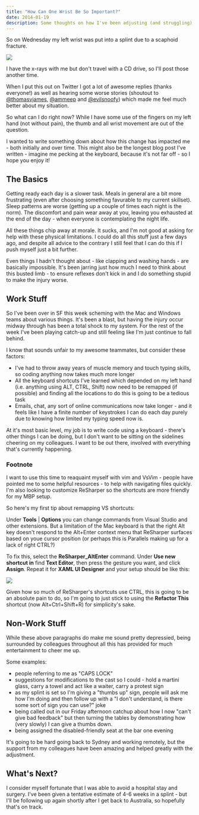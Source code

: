 ```yaml
---
title: "How Can One Wrist Be So Important?"
date: 2014-01-19
description: Some thoughts on how I've been adjusting (and struggling) with a recent wrist injury
---
```


So on Wednesday my left wrist was put into a splint due to a scaphoid fracture.

![](/img/posts/wrist/thumb.png)

I have the x-rays with me but don't travel with a CD drive, so I'll post those another time.

When I put this out on Twitter I got a lot of awesome replies (thanks everyone!) as well as hearing some worse stories (shoutout to [@thomasvjames](https://twitter.com/thomasvjames), [@ammeep](https://twitter.com/ammeep) and [@evilsnoofy](https://twitter.com/evilsnoofy)) which made me feel much better about my situation.

So what can I do right now? While I have some use of the fingers on my left hand (not without pain), the thumb and all wrist movement are out of the question.

I wanted to write something down about how this change has impacted me - both initially and over time. This might also be the longest blog post I've written - imagine me pecking at the keyboard, because it's not far off - so I hope you enjoy it!

## The Basics

Getting ready each day is a slower task. Meals in general are a bit more frustrating (even after choosing something favurable to my current skillset). Sleep patterns are worse (getting up a couple of times each night is the norm). The discomfort and pain wear away at you, leaving you exhausted at the end of the day - when everyone is contemplating the night life.

All these things chip away at morale. It sucks, and I'm not good at asking for help with these physical limitations. I could do all this stuff just a few days ago, and despite all advice to the contrary I still feel that I can do this if I push myself just a bit further.

Even things I hadn't thought about - like clapping and washing hands - are basically impossible. It's been jarring just how much I need to think about this busted limb - to ensure reflexes don't kick in and I do something stupid to make the injury worse.

## Work Stuff

So I've been over in SF this week scheming with the Mac and Windows teams about various things. It's been a blast, but having the injury occur midway through has been a total shock to my system. For the rest of the week I've been playing catch-up and still feeling like I'm just continue to fall behind.

I know that sounds unfair to my awesome teammates, but consider these factors:

 - I've had to throw away years of muscle memory and touch typing skills, so coding anything now takes much more longer
 - All the keyboard shortcuts I've learned which depended on my left hand (i.e. anything using ALT, CTRL, Shift) now need to be remapped (if possible) and finding all the locations to do this is going to be a tedious task
 - Emails, chat, any sort of online communications now take longer - and it feels like I have a finite number of keystrokes I can do each day purely due to knowing how limited my typing speed now is.

At it's most basic level, my job is to write code using a keyboard - there's other things I can be doing, but I don't want to be sitting on the sidelines cheering on my colleagues. I want to be out there, involved with everything that's currently happening.

### Footnote

I want to use this time to reaquaint myself with vim and VsVim - people have pointed me to some helpful resources - to help with navigating files quickly. I'm also looking to customize ReSharper so the shortcuts are more friendly for my MBP setup.

So here's my first tip about remapping VS shortcuts:

Under **Tools** | **Options** you can change commands from Visual Studio and other extensions. But a limitation of the Mac keyboard is that the right Alt key doesn't respond to the Alt+Enter context menu that ReSharper surfaces based on youe cursor position (or perhaps this is Parallels making up for a lack of right CTRL?)

To fix this, select the **ReSharper_AltEnter** command. Under **Use new shortcut in** find **Text Editor**, then press the gesture you want, and click **Assign**. Repeat it for **XAML UI Designer** and your setup should be like this:

![](/img/posts/wrist/resharper.png)

Given how so much of ReSharper's shortcuts use CTRL, this is going to be an absolute pain to do, so I'm going to just stick to using the **Refactor This** shortcut (now Alt+Ctrl+Shift+R) for simplicity's sake.

## Non-Work Stuff

While these above paragraphs do make me sound pretty depressied, being surrounded by colleagues throughout all this has provided for much entertainment to cheer me up.

Some examples:

 - people referring to me as "CAPS LOCK"
 - suggestions for modifications to the cast so I could - hold a martini glass, carry a towel and act like a waiter, carry a protest sign
 - as my splint is set so I'm giving a "thumbs up" sign, people will ask me how I'm doing and then follow up with a "I don't understand, is there some sort of sign you can use?" joke
 - being called out in our Friday afternoon catchup about how I now "can't give bad feedback" but then turning the tables by demonstrating how (very slowly) I can give a thumbs down.
 - being assigned the disabled-friendly seat at the bar one evening

It's going to be hard going back to Sydney and working remotely, but the support from my colleagues have been amazing and helped greatly with the adjustment.

## What's Next?

I consider myself fortunate that I was able to avoid a hospital stay and surgery. I've been given a tentative estimate of 4-6 weeks in a splint - but I'll be following up again shortly after I get back to Australia, so hopefully that's on track.
